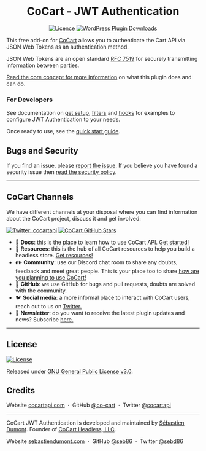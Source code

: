 <h1 align="center">CoCart - JWT Authentication</h1>

<p align="center">
	<a href="https://github.com/cocart-headless/cocart-jwt-authentication/blob/master/LICENSE.md" target="_blank">
		<img src="https://img.shields.io/badge/license-GPL--3.0%2B-red.svg" alt="Licence">
	</a>
	<a href="https://wordpress.org/plugins/cocart-jwt-authentication/">
		<img src="https://img.shields.io/wordpress/plugin/dt/cocart-jwt-authentication.svg" alt="WordPress Plugin Downloads">
	</a>
</p>

This free add-on for [CoCart](https://cocartapi.com/?utm_medium=wp.org&utm_source=wordpressorg&utm_campaign=readme&utm_content=cocart) allows you to authenticate the Cart API via JSON Web Tokens as an authentication method.

JSON Web Tokens are an open standard [RFC 7519](https://datatracker.ietf.org/doc/html/rfc7519) for securely transmitting information between parties.

[Read the core concept for more information](docs/concepts.md) on what this plugin does and can do.

### For Developers

See documentation on [get setup](docs/guide.md), [filters](docs/filters.md) and [hooks](docs/hooks.md) for examples to configure JWT Authentication to your needs.

Once ready to use, see the [quick start guide](docs/quick-start.md).

## Bugs and Security

If you find an issue, please [report the issue](https://github.com/cocart-headless/cocart-jwt-authentication/issues/new). If you believe you have found a security issue then [read the security policy](SECURITY.md).

---

## CoCart Channels

We have different channels at your disposal where you can find information about the CoCart project, discuss it and get involved:

[![Twitter: cocartapi](https://img.shields.io/twitter/follow/cocartapi?style=social)](https://twitter.com/cocartapi) [![CoCart GitHub Stars](https://img.shields.io/github/stars/co-cart/co-cart?style=social)](https://github.com/co-cart/co-cart)

<ul>
  <li>📖 <strong>Docs</strong>: this is the place to learn how to use CoCart API. <a href="https://docs.cocart.xyz/#getting-started">Get started!</a></li>
  <li>🧰 <strong>Resources</strong>: this is the hub of all CoCart resources to help you build a headless store. <a href="https://cocart.dev/?utm_medium=gh&utm_source=github&utm_campaign=readme&utm_content=cocart">Get resources!</a></li>
  <li>👪 <strong>Community</strong>: use our Discord chat room to share any doubts, feedback and meet great people. This is your place too to share <a href="https://cocartapi.com/community/?utm_medium=gh&utm_source=github&utm_campaign=readme&utm_content=cocart">how are you planning to use CoCart!</a></li>
  <li>🐞 <strong>GitHub</strong>: we use GitHub for bugs and pull requests, doubts are solved with the community.</li>
  <li>🐦 <strong>Social media</strong>: a more informal place to interact with CoCart users, reach out to us on <a href="https://twitter.com/cocartapi">Twitter.</a></li>
  <li>💌 <strong>Newsletter</strong>: do you want to receive the latest plugin updates and news? Subscribe <a href="https://twitter.com/cocartapi">here.</a></li>
</ul>

---

## License

[![License](https://img.shields.io/badge/license-GPL--3.0%2B-red.svg)](https://github.com/cocart-headless/cocart-jwt-authentication/blob/master/LICENSE.md)

Released under [GNU General Public License v3.0](http://www.gnu.org/licenses/gpl-3.0.html).

## Credits

Website [cocartapi.com](https://cocartapi.com) &nbsp;&middot;&nbsp;
GitHub [@co-cart](https://github.com/co-cart) &nbsp;&middot;&nbsp;
Twitter [@cocartapi](https://twitter.com/cocartapi)

---

CoCart JWT Authentication is developed and maintained by [Sébastien Dumont](https://github.com/seb86).
Founder of [CoCart Headless, LLC](https://github.com/cocart-headless).

Website [sebastiendumont.com](https://sebastiendumont.com) &nbsp;&middot;&nbsp;
GitHub [@seb86](https://github.com/seb86) &nbsp;&middot;&nbsp;
Twitter [@sebd86](https://twitter.com/sebd86)